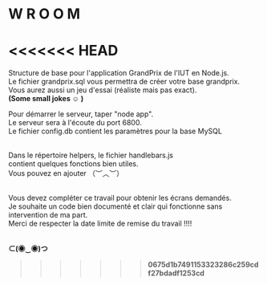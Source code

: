 # W R O O M
<<<<<<< HEAD
=======
Structure de base pour l'application GrandPrix de l'IUT en Node.js.<br />
Le fichier grandprix.sql vous permettra de créer votre base grandprix.<br />
Vous aurez aussi un jeu d'essai (réaliste mais pas exact).<br />
<b>(Some small jokes ☺ )</b><br />


Pour démarrer le serveur, taper "node app".<br />
Le serveur sera à l'écoute du port 6800.<br />
Le fichier config.db contient les paramètres pour la base MySQL<br /><br />

Dans le répertoire helpers, le fichier handlebars.js<br />
contient quelques fonctions bien utiles.<br />
Vous pouvez en ajouter （︶︿︶）<br /><br />

Vous devez compléter ce travail pour obtenir les écrans demandés.<br />
Je souhaite un code bien documenté et clair qui fonctionne sans <br /> intervention de ma part.<br />
Merci de respecter la date limite de remise du travail !!!!<br /><br />

<b> ⊂(◉‿◉)つ <b><br />
>>>>>>> 0675d1b7491153323286c259cdf27bdadf1253cd
